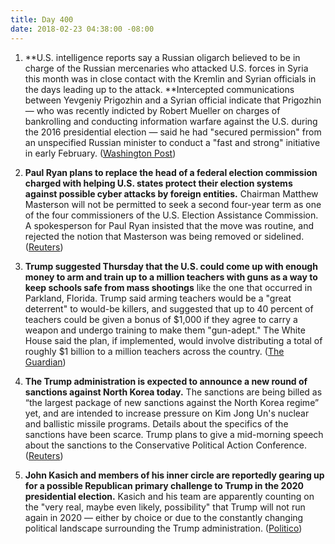 ```yaml
---
title: Day 400
date: 2018-02-23 04:38:00 -08:00
---
```


1. **U.S. intelligence reports say a Russian oligarch believed to be in charge of the Russian mercenaries who attacked U.S. forces in Syria this month was in close contact with the Kremlin and Syrian officials in the days leading up to the attack. **Intercepted communications between Yevgeniy Prigozhin and a Syrian official indicate that Prigozhin — who was recently indicted by Robert Mueller on charges of bankrolling and conducting information warfare against the U.S. during the 2016 presidential election — said he had "secured permission" from an unspecified Russian minister to conduct a "fast and strong" initiative in early February. ([Washington Post](https://www.washingtonpost.com/world/national-security/putin-ally-said-to-be-in-touch-with-kremlin-assad-before-his-mercenaries-attacked-us-troops/2018/02/22/f4ef050c-1781-11e8-8b08-027a6ccb38eb_story.html?utm_term=.61a0da3def5e))

2. **Paul Ryan plans to replace the head of a federal election commission charged with helping U.S. states protect their election systems against possible cyber attacks by foreign entities.** Chairman Matthew Masterson will not be permitted to seek a second four-year term as one of the four commissioners of the U.S. Election Assistance Commission. A spokesperson for Paul Ryan insisted that the move was routine, and rejected the notion that Masterson was being removed or sidelined. ([Reuters](https://www.reuters.com/article/us-usa-cyber-election-masterson-exclusiv/exclusive-u-s-official-focused-on-election-security-will-be-replaced-idUSKCN1G62NI))

3. **Trump suggested Thursday that the U.S. could come up with enough money to arm and train up to a million teachers with guns as a way to keep schools safe from mass shootings** like the one that occurred in Parkland, Florida. Trump said arming teachers would be a "great deterrent" to would-be killers, and suggested that up to 40 percent of teachers could be given a bonus of $1,000 if they agree to carry a weapon and undergo training to make them "gun-adept." The White House said the plan, if implemented, would involve distributing a total of roughly $1 billion to a million teachers across the country.  ([The Guardian](https://www.theguardian.com/us-news/2018/feb/22/trump-proposal-teachers-guns-schools))

4. **The Trump administration is expected to announce a new round of sanctions against North Korea today.** The sanctions are being billed as “the largest package of new sanctions against the North Korea regime” yet, and are intended to increase pressure on Kim Jong Un's nuclear and ballistic missile programs. Details about the specifics of the sanctions have been scarce. Trump plans to give a mid-morning speech about the sanctions to the Conservative Political Action Conference. ([Reuters](https://www.reuters.com/article/us-northkorea-missiles-usa/trump-administration-to-target-north-korea-with-new-sanctions-on-friday-idUSKCN1G708Z))

5. **John Kasich and members of his inner circle are reportedly gearing up for a possible Republican primary challenge to Trump in the 2020 presidential election.** Kasich and his team are apparently counting on the "very real, maybe even likely, possibility" that Trump will not run again in 2020 — either by choice or due to the constantly changing political landscape surrounding the Trump administration. ([Politico](https://www.politico.com/story/2018/02/23/john-kasich-2020-trump-primary-elections-422337))